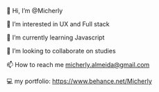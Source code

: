 👋 Hi, I’m @Micherly

👀 I’m interested in UX and Full stack

🌱 I’m currently learning Javascript

💞️ I’m looking to collaborate on studies

📫 How to reach me micherly.almeida@gmail.com

💻  my portfolio: https://www.behance.net/Micherly

<!---
Micherly/Micherly is a ✨ special ✨ repository because its `README.md` (this file) appears on your GitHub profile.
You can click the Preview link to take a look at your changes.
--->
